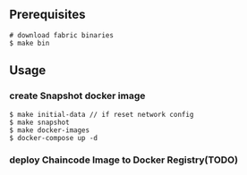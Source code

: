 ## Prerequisites

```shell script
# download fabric binaries
$ make bin
```

## Usage

### create Snapshot docker image
```shell
$ make initial-data // if reset network config
$ make snapshot
$ make docker-images
$ docker-compose up -d
```

### deploy Chaincode Image to Docker Registry(TODO)
```
